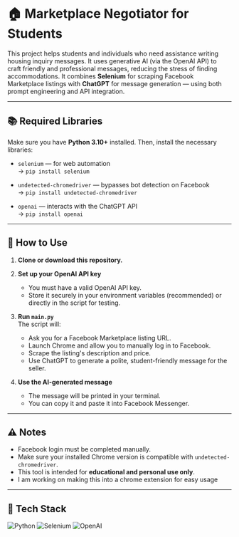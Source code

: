 # 🏠 Marketplace Negotiator for Students

This project helps students and individuals who need assistance writing housing inquiry messages. It uses generative AI (via the OpenAI API) to craft friendly and professional messages, reducing the stress of finding accommodations. It combines **Selenium** for scraping Facebook Marketplace listings with **ChatGPT** for message generation — using both prompt engineering and API integration.

---

## 📚 Required Libraries

Make sure you have **Python 3.10+** installed. Then, install the necessary libraries:

- `selenium` — for web automation  
  → `pip install selenium`

- `undetected-chromedriver` — bypasses bot detection on Facebook  
  → `pip install undetected-chromedriver`

- `openai` — interacts with the ChatGPT API  
  → `pip install openai`

---

## 🚀 How to Use

1. **Clone or download this repository.**

2. **Set up your OpenAI API key**  
   - You must have a valid OpenAI API key.
   - Store it securely in your environment variables (recommended) or directly in the script for testing.

3. **Run `main.py`**  
   The script will:
   - Ask you for a Facebook Marketplace listing URL.
   - Launch Chrome and allow you to manually log in to Facebook.
   - Scrape the listing's description and price.
   - Use ChatGPT to generate a polite, student-friendly message for the seller.

4. **Use the AI-generated message**  
   - The message will be printed in your terminal.
   - You can copy it and paste it into Facebook Messenger.

---

## ⚠️ Notes

- Facebook login must be completed manually.
- Make sure your installed Chrome version is compatible with `undetected-chromedriver`.
- This tool is intended for **educational and personal use only**.
- I am working on making this into a chrome extension for easy usage

---

## 🔧 Tech Stack

![Python](https://img.shields.io/badge/-Python-3776AB?style=for-the-badge&logo=python&logoColor=white)
![Selenium](https://img.shields.io/badge/-Selenium-43B02A?style=for-the-badge&logo=selenium&logoColor=white)
![OpenAI](https://img.shields.io/badge/-OpenAI-412991?style=for-the-badge&logo=openai&logoColor=white)

